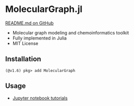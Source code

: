 
# MolecularGraph.jl


[README.md on GitHub](https://github.com/mojaie/MolecularGraph.jl)

- Molecular graph modeling and chemoinformatics toolkit
- Fully implemented in Julia
- MIT License


## Installation

```
(@v1.6) pkg> add MolecularGraph
```


## Usage

- [Jupyter notebook tutorials](https://github.com/mojaie/MolecularGraph.jl_notebook)
